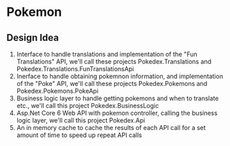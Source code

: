 # Pokemon
## Design Idea
1. Interface to handle translations and implementation of the "Fun Translations" API, we'll call these projects Pokedex.Translations and Pokedex.Translations.FunTranslationsApi
2. Inerface to handle obtaining pokemnon information, and implementation of the "Poke" API, we'll call these projects Pokedex.Pokemons and Pokedex.Pokemons.PokeApi
3. Business logic layer to handle getting pokemons and when to translate etc., we'll call this project Pokedex.BusinessLogic
4. Asp.Net Core 6 Web API with pokemon controller, calling the business logic layer, we'll call this project Pokedex.Api
5. An in memory cache to cache the results of each API call for a set amount of time to speed up repeat API calls
